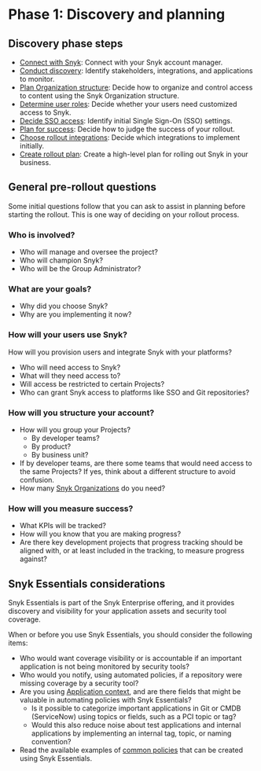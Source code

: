 # Phase 1: Discovery and planning

## Discovery phase steps&#x20;

* [Connect with Snyk](connect-with-snyk.md): Connect with your Snyk account manager.
* [Conduct discovery](conduct-discovery.md): Identify stakeholders, integrations, and applications to monitor.
* [Plan Organization structure](plan-organization-structure.md): Decide how to organize and control access to content using the Snyk Organization structure.
* [Determine user roles](determine-member-roles.md): Decide whether your users need customized access to Snyk.
* [Decide SSO access](decide-sso-access.md): Identify initial Single Sign-On (SSO) settings.
* [Plan for success](plan-for-success.md): Decide how to judge the success of your rollout.
* [Choose rollout integrations](choose-rollout-integrations.md): Decide which integrations to implement initially.
* [Create rollout plan](create-rollout-plan.md): Create a high-level plan for rolling out Snyk in your business.

## General pre-rollout questions

Some initial questions follow that you can ask to assist in planning before starting the rollout. This is one way of deciding on your rollout process.

### Who is involved?

* Who will manage and oversee the project?
* Who will champion Snyk?
* Who will be the Group Administrator?

### What are your goals?

* Why did you choose Snyk?&#x20;
* Why are you implementing it now?

### How will your users use Snyk?&#x20;

How will you provision users and integrate Snyk with your platforms?

* Who will need access to Snyk?&#x20;
* What will they need access to?&#x20;
* Will access be restricted to certain Projects?
* Who can grant Snyk access to platforms like SSO and Git repositories?

### How will you structure your account?

* How will you group your Projects?
  * By developer teams?&#x20;
  * By product?&#x20;
  * By business unit?
* If by developer teams, are there some teams that would need access to the same Projects? If yes, think about a different structure to avoid confusion.
* How many [Snyk Organizations](../../../snyk-platform-administration/groups-and-organizations/organizations/) do you need?&#x20;

### How will you measure success?&#x20;

* What KPIs will be tracked?
* How will you know that you are making progress?
* Are there key development projects that progress tracking should be aligned with, or at least included in the tracking, to measure progress against?

## Snyk Essentials considerations

Snyk Essentials is part of the Snyk Enterprise offering, and it provides discovery and visibility for your application assets and security tool coverage.&#x20;

When or before you use Snyk Essentials, you should consider the following items:

* Who would want coverage visibility or is accountable if an important application is not being monitored by security tools?
* Who would you notify, using automated policies, if a repository were missing coverage by a security tool?
* Are you using [Application context](../../../developer-tools/scm-integrations/application-context-for-scm-integrations/), and are there fields that might be valuable in automating policies with Snyk Essentials?
  * Is it possible to categorize important applications in Git or CMDB (ServiceNow) using topics or fields, such as a PCI topic or tag?
  * Would this also reduce noise about test applications and internal applications by implementing an internal tag, topic, or naming convention?&#x20;
* Read the available examples of [common policies](../../../manage-risk/policies/assets-policies/#use-cases) that can be created using Snyk Essentials.&#x20;
